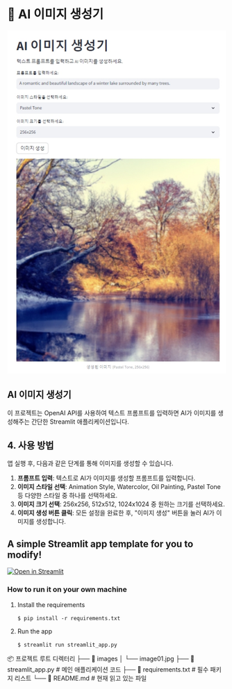 # 🎈 AI 이미지 생성기

![프로젝트 로고](./images/image01.jpg)

## AI 이미지 생성기

이 프로젝트는 OpenAI API를 사용하여 텍스트 프롬프트를 입력하면 AI가 이미지를 생성해주는 간단한 Streamlit 애플리케이션입니다.

## 4. 사용 방법

앱 실행 후, 다음과 같은 단계를 통해 이미지를 생성할 수 있습니다.

1. **프롬프트 입력**: 텍스트로 AI가 이미지를 생성할 프롬프트를 입력합니다.
2. **이미지 스타일 선택**: Animation Style, Watercolor, Oil Painting, Pastel Tone 등 다양한 스타일 중 하나를 선택하세요.
3. **이미지 크기 선택**: 256x256, 512x512, 1024x1024 중 원하는 크기를 선택하세요.
4. **이미지 생성 버튼 클릭**: 모든 설정을 완료한 후, "이미지 생성" 버튼을 눌러 AI가 이미지를 생성합니다.

## A simple Streamlit app template for you to modify!

[![Open in Streamlit](https://static.streamlit.io/badges/streamlit_badge_black_white.svg)](https://blank-app-template.streamlit.app/)

### How to run it on your own machine

1. Install the requirements

   ```
   $ pip install -r requirements.txt
   ```

2. Run the app

   ```
   $ streamlit run streamlit_app.py
   ```




📦 프로젝트 루트 디렉터리 ├── 📁 images │ └── image01.jpg ├── 📄 streamlit_app.py # 메인 애플리케이션 코드 ├── 📄 requirements.txt # 필수 패키지 리스트 └── 📄 README.md # 현재 읽고 있는 파일
